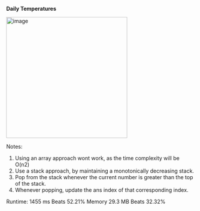 **Daily Temperatures**

<img width="323" alt="image" src="https://user-images.githubusercontent.com/25766765/219908031-36c67b78-2946-4280-b513-8c2c73fcf542.png">

Notes:
1. Using an array approach wont work, as the time complexity will be O(n2)
2. Use a stack approach, by maintaining a monotonically decreasing stack.
3. Pop from the stack whenever the current number is greater than the top of the stack.
4. Whenever popping, update the ans index of that corresponding index.

Runtime:
1455 ms
Beats
52.21%
Memory
29.3 MB
Beats
32.32%
